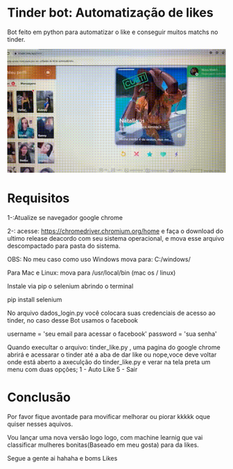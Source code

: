 # Tinder bot: Automatização de likes
Bot feito em python para automatizar o like e conseguir muitos matchs no tinder.

![tinder](https://github.com/alissonf216/tinder-bot-auto-like/blob/master/gifmacth.gif)

# Requisitos

1-:Atualize se navegador google chrome

2-: acesse: https://chromedriver.chromium.org/home 
e faça o download do ultimo release deacordo com seu sistema operacional, e mova esse arquivo descompactado para pasta do sistema.

OBS: No meu caso como uso Windows mova para: C:/windows/

Para Mac e Linux: mova para /usr/local/bin (mac os / linux)

Instale via pip o selenium abrindo o terminal 

pip install selenium

No arquivo dados_login.py você colocara suas credenciais de acesso ao tinder, no caso desse Bot usamos o facebook

 username = 'seu email para acessar o facebook'
 password = 'sua senha'

Quando execultar o arquivo: tinder_like.py , uma pagina do google chrome abrirá e acessarar o tinder até a aba de dar like ou nope,voce deve voltar onde está aberto a axeculção do tinder_like.py e verar na tela preta um menu com duas opções;
1 - Auto Like
5 - Sair

# Conclusão
Por favor fique avontade para movificar melhorar ou piorar kkkkk oque quiser nesses aquivos.

Vou lançar uma nova versão logo logo, com machine learnig que vai classificar mulheres bonitas(Baseado em meu gosta) para da likes.

Segue a gente ai hahaha e boms Likes
